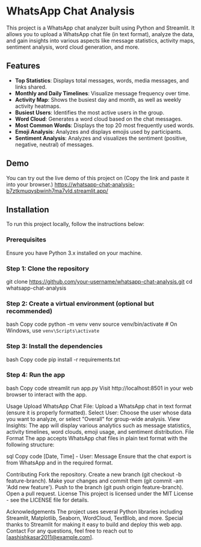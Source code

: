 # WhatsApp Chat Analysis

This project is a WhatsApp chat analyzer built using Python and Streamlit. It allows you to upload a WhatsApp chat file (in text format), analyze the data, and gain insights into various aspects like message statistics, activity maps, sentiment analysis, word cloud generation, and more.

## Features

- **Top Statistics**: Displays total messages, words, media messages, and links shared.
- **Monthly and Daily Timelines**: Visualize message frequency over time.
- **Activity Map**: Shows the busiest day and month, as well as weekly activity heatmaps.
- **Busiest Users**: Identifies the most active users in the group.
- **Word Cloud**: Generates a word cloud based on the chat messages.
- **Most Common Words**: Displays the top 20 most frequently used words.
- **Emoji Analysis**: Analyzes and displays emojis used by participants.
- **Sentiment Analysis**: Analyzes and visualizes the sentiment (positive, negative, neutral) of messages.

## Demo

You can try out the live demo of this project on (Copy the link and paste it into your browser.) https://whatsapp-chat-analysis-b7ztkmuqysbwinh7ma7vld.streamlit.app/
## Installation

To run this project locally, follow the instructions below:

### Prerequisites

Ensure you have Python 3.x installed on your machine.

### Step 1: Clone the repository


git clone https://github.com/your-username/whatsapp-chat-analysis.git
cd whatsapp-chat-analysis
### Step 2: Create a virtual environment (optional but recommended)
bash
Copy code
python -m venv venv
source venv/bin/activate  # On Windows, use `venv\Scripts\activate`
### Step 3: Install the dependencies
bash
Copy code
pip install -r requirements.txt
### Step 4: Run the app
bash
Copy code
streamlit run app.py
Visit http://localhost:8501 in your web browser to interact with the app.

Usage
Upload WhatsApp Chat File: Upload a WhatsApp chat in text format (ensure it is properly formatted).
Select User: Choose the user whose data you want to analyze, or select "Overall" for group-wide analysis.
View Insights: The app will display various analytics such as message statistics, activity timelines, word clouds, emoji usage, and sentiment distribution.
File Format
The app accepts WhatsApp chat files in plain text format with the following structure:

sql
Copy code
[Date, Time] - User: Message
Ensure that the chat export is from WhatsApp and in the required format.

Contributing
Fork the repository.
Create a new branch (git checkout -b feature-branch).
Make your changes and commit them (git commit -am 'Add new feature').
Push to the branch (git push origin feature-branch).
Open a pull request.
License
This project is licensed under the MIT License - see the LICENSE file for details.

Acknowledgements
The project uses several Python libraries including Streamlit, Matplotlib, Seaborn, WordCloud, TextBlob, and more.
Special thanks to Streamlit for making it easy to build and deploy this web app.
Contact
For any questions, feel free to reach out to [aashishkasar2011@example.com].
